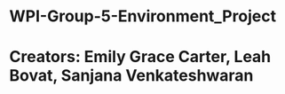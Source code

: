 # WPI-Group-5-Environment_Project
# Creators: Emily Grace Carter, Leah Bovat, Sanjana Venkateshwaran
